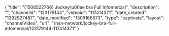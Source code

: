 {
    "title": "[1508522766] Jockey\u00ae bra Full Infomercial",
    "description": "",
    "channelid": "123179144",
    "videoid": "117414371",
    "date_created": "1392927487",
    "date_modified": "1505166573",
    "type": "captivate",
    "layout": "channelVideo",
    "url": "\/hsn-network\/jockey-bra-full-infomercial\/123179144-117414371"
}